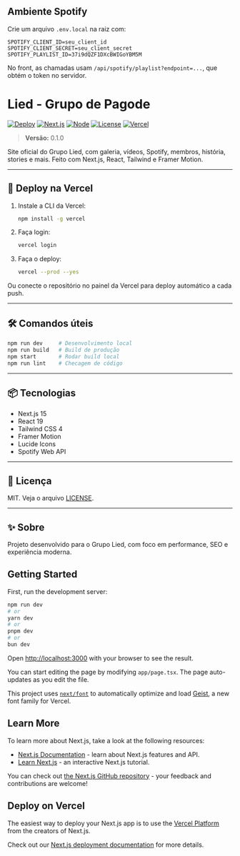 ## Ambiente Spotify

Crie um arquivo `.env.local` na raiz com:

```
SPOTIFY_CLIENT_ID=seu_client_id
SPOTIFY_CLIENT_SECRET=seu_client_secret
SPOTIFY_PLAYLIST_ID=37i9dQZF1DXcBWIGoYBM5M
```

No front, as chamadas usam `/api/spotify/playlist?endpoint=...`, que obtém o token no servidor.

# Lied - Grupo de Pagode

[![Deploy](https://vercel.com/button)](https://vercel.com/import/project?template=nextjs)
[![Next.js](https://img.shields.io/badge/Next.js-15.3.5-blue)](https://nextjs.org/)
[![Node](https://img.shields.io/badge/Node-18%2B-green)](https://nodejs.org/)
[![License](https://img.shields.io/badge/license-MIT-blue.svg)](LICENSE)
[![Vercel](https://img.shields.io/badge/Deployed%20on-Vercel-black?logo=vercel)](https://vercel.com/edilsonrogeriocuambes-projects/lied)

> **Versão:** 0.1.0

Site oficial do Grupo Lied, com galeria, vídeos, Spotify, membros, história, stories e mais. Feito com Next.js, React, Tailwind e Framer Motion.

---

## 🚀 Deploy na Vercel

1. Instale a CLI da Vercel:
   ```bash
   npm install -g vercel
   ```
2. Faça login:
   ```bash
   vercel login
   ```
3. Faça o deploy:
   ```bash
   vercel --prod --yes
   ```

Ou conecte o repositório no painel da Vercel para deploy automático a cada push.

---

## 🛠️ Comandos úteis

```bash
npm run dev     # Desenvolvimento local
npm run build   # Build de produção
npm start       # Rodar build local
npm run lint    # Checagem de código
```

---

## 📦 Tecnologias

- Next.js 15
- React 19
- Tailwind CSS 4
- Framer Motion
- Lucide Icons
- Spotify Web API

---

## 📄 Licença

MIT. Veja o arquivo [LICENSE](LICENSE).

---

## ✨ Sobre

Projeto desenvolvido para o Grupo Lied, com foco em performance, SEO e experiência moderna.

## Getting Started

First, run the development server:

```bash
npm run dev
# or
yarn dev
# or
pnpm dev
# or
bun dev
```

Open [http://localhost:3000](http://localhost:3000) with your browser to see the result.

You can start editing the page by modifying `app/page.tsx`. The page auto-updates as you edit the file.

This project uses [`next/font`](https://nextjs.org/docs/app/building-your-application/optimizing/fonts) to automatically optimize and load [Geist](https://vercel.com/font), a new font family for Vercel.

## Learn More

To learn more about Next.js, take a look at the following resources:

- [Next.js Documentation](https://nextjs.org/docs) - learn about Next.js features and API.
- [Learn Next.js](https://nextjs.org/learn) - an interactive Next.js tutorial.

You can check out [the Next.js GitHub repository](https://github.com/vercel/next.js) - your feedback and contributions are welcome!

## Deploy on Vercel

The easiest way to deploy your Next.js app is to use the [Vercel Platform](https://vercel.com/new?utm_medium=default-template&filter=next.js&utm_source=create-next-app&utm_campaign=create-next-app-readme) from the creators of Next.js.

Check out our [Next.js deployment documentation](https://nextjs.org/docs/app/building-your-application/deploying) for more details.
